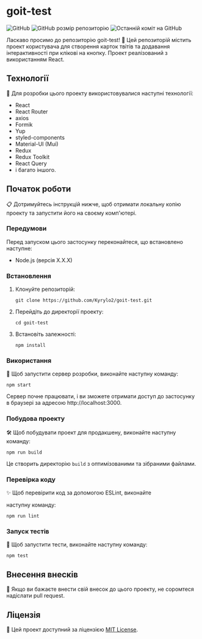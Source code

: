 # goit-test

![GitHub](https://img.shields.io/github/license/Kyrylo2/goit-test?color=blue&style=flat-square)
![GitHub розмір репозиторію](https://img.shields.io/github/repo-size/Kyrylo2/goit-test?style=flat-square)
![Останній коміт на GitHub](https://img.shields.io/github/last-commit/Kyrylo2/goit-test?style=flat-square)

Ласкаво просимо до репозиторію goit-test! 🚀 Цей репозиторій містить проект
користувача для створення карток твітів та додавання інтерактивності при клікові
на кнопку. Проект реалізований з використанням React.

## Технології

🔧 Для розробки цього проекту використовувалися наступні технології:

- React
- React Router
- axios
- Formik
- Yup
- styled-components
- Material-UI (Mui)
- Redux
- Redux Toolkit
- React Query
- і багато іншого.

## Початок роботи

📋 Дотримуйтесь інструкцій нижче, щоб отримати локальну копію проекту та
запустити його на своєму комп'ютері.

### Передумови

Перед запуском цього застосунку переконайтеся, що встановлено наступне:

- Node.js (версія X.X.X)

### Встановлення

1. Клонуйте репозиторій:

   ```shell
   git clone https://github.com/Kyrylo2/goit-test.git
   ```

2. Перейдіть до директорії проекту:

   ```shell
   cd goit-test
   ```

3. Встановіть залежності:

   ```shell
   npm install
   ```

### Використання

🚀 Щоб запустити сервер розробки, виконайте наступну команду:

```shell
npm start
```

Сервер почне працювати, і ви зможете отримати доступ до застосунку в браузері за
адресою http://localhost:3000.

### Побудова проекту

🛠️ Щоб побудувати проект для продакшену, виконайте наступну команду:

```shell
npm run build
```

Це створить директорію `build` з оптимізованими та зібраними файлами.

### Перевірка коду

✨ Щоб перевірити код за допомогою ESLint, виконайте

наступну команду:

```shell
npm run lint
```

### Запуск тестів

🧪 Щоб запустити тести, виконайте наступну команду:

```shell
npm test
```

## Внесення внесків

👤 Якщо ви бажаєте внести свій внесок до цього проекту, не соромтеся надіслати
pull request.

## Ліцензія

📜 Цей проект доступний за ліцензією
[MIT License](https://opensource.org/licenses/MIT).
